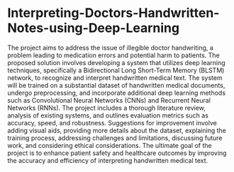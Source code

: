 # Interpreting-Doctors-Handwritten-Notes-using-Deep-Learning
The project aims to address the issue of illegible doctor handwriting, a problem leading to medication errors and potential harm to patients. The proposed solution involves developing a system that utilizes deep learning techniques, specifically a Bidirectional Long Short-Term Memory (BLSTM) network, to recognize and interpret handwritten medical text. The system will be trained on a substantial dataset of handwritten medical documents, undergo preprocessing, and incorporate additional deep learning methods such as Convolutional Neural Networks (CNNs) and Recurrent Neural Networks (RNNs). The project includes a thorough literature review, analysis of existing systems, and outlines evaluation metrics such as accuracy, speed, and robustness. Suggestions for improvement involve adding visual aids, providing more details about the dataset, explaining the training process, addressing challenges and limitations, discussing future work, and considering ethical considerations. The ultimate goal of the project is to enhance patient safety and healthcare outcomes by improving the accuracy and efficiency of interpreting handwritten medical text.
